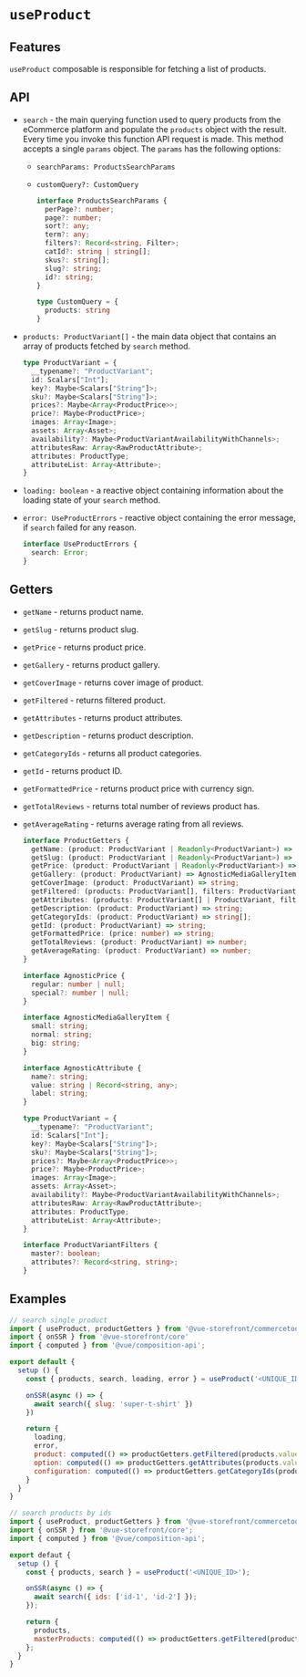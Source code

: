 # `useProduct`

## Features

`useProduct` composable is responsible for fetching a list of products.

## API

- `search` - the main querying function used to query products from the eCommerce platform and populate the `products` object with the result. Every time you invoke this function API request is made. This method accepts a single `params` object. The `params` has the following options:
 
    - `searchParams: ProductsSearchParams`

    - `customQuery?: CustomQuery`

      ```ts
      interface ProductsSearchParams {
        perPage?: number;
        page?: number;
        sort?: any;
        term?: any;
        filters?: Record<string, Filter>;
        catId?: string | string[];
        skus?: string[];
        slug?: string;
        id?: string;
      }

      type CustomQuery = {
        products: string
      }
      ```

- `products: ProductVariant[]` - the main data object that contains an array of products fetched by `search` method.

  ```ts
  type ProductVariant = {
    __typename?: "ProductVariant";
    id: Scalars["Int"];
    key?: Maybe<Scalars["String"]>;
    sku?: Maybe<Scalars["String"]>;
    prices?: Maybe<Array<ProductPrice>>;
    price?: Maybe<ProductPrice>;
    images: Array<Image>;
    assets: Array<Asset>;
    availability?: Maybe<ProductVariantAvailabilityWithChannels>;
    attributesRaw: Array<RawProductAttribute>;
    attributes: ProductType;
    attributeList: Array<Attribute>;
  }
  ```

- `loading: boolean` - a reactive object containing information about the loading state of your `search` method.

- `error: UseProductErrors` - reactive object containing the error message, if `search` failed for any reason.

  ```ts
  interface UseProductErrors {
    search: Error;
  }
  ```

## Getters

- `getName` - returns product name.

- `getSlug` - returns product slug.

- `getPrice` - returns product price.

- `getGallery` - returns product gallery.

- `getCoverImage` - returns cover image of product.

- `getFiltered` - returns filtered product.

- `getAttributes` - returns product attributes.

- `getDescription` - returns product description.

- `getCategoryIds` - returns all product categories.

- `getId` - returns product ID.

- `getFormattedPrice` - returns product price with currency sign.

- `getTotalReviews` - returns total number of reviews product has. 

- `getAverageRating` - returns average rating from all reviews.

  ```ts
  interface ProductGetters {
    getName: (product: ProductVariant | Readonly<ProductVariant>) => string;
    getSlug: (product: ProductVariant | Readonly<ProductVariant>) => string;
    getPrice: (product: ProductVariant | Readonly<ProductVariant>) => AgnosticPrice;
    getGallery: (product: ProductVariant) => AgnosticMediaGalleryItem[];
    getCoverImage: (product: ProductVariant) => string;
    getFiltered: (products: ProductVariant[], filters: ProductVariantFilters | any = {}) => ProductVariant[];
    getAttributes: (products: ProductVariant[] | ProductVariant, filterByAttributeName?: string[]) => Record<string, AgnosticAttribute | string>;
    getDescription: (product: ProductVariant) => string;
    getCategoryIds: (product: ProductVariant) => string[];
    getId: (product: ProductVariant) => string;
    getFormattedPrice: (price: number) => string;
    getTotalReviews: (product: ProductVariant) => number;
    getAverageRating: (product: ProductVariant) => number;
  }

  interface AgnosticPrice {
    regular: number | null;
    special?: number | null;
  }

  interface AgnosticMediaGalleryItem {
    small: string;
    normal: string;
    big: string;
  }

  interface AgnosticAttribute {
    name?: string;
    value: string | Record<string, any>;
    label: string;
  }

  type ProductVariant = {
    __typename?: "ProductVariant";
    id: Scalars["Int"];
    key?: Maybe<Scalars["String"]>;
    sku?: Maybe<Scalars["String"]>;
    prices?: Maybe<Array<ProductPrice>>;
    price?: Maybe<ProductPrice>;
    images: Array<Image>;
    assets: Array<Asset>;
    availability?: Maybe<ProductVariantAvailabilityWithChannels>;
    attributesRaw: Array<RawProductAttribute>;
    attributes: ProductType;
    attributeList: Array<Attribute>;
  }

  interface ProductVariantFilters {
    master?: boolean;
    attributes?: Record<string, string>;
  }
  ```

## Examples

```js
// search single product
import { useProduct, productGetters } from '@vue-storefront/commercetools';
import { onSSR } from '@vue-storefront/core'
import { computed } from '@vue/composition-api';

export default {
  setup () {
    const { products, search, loading, error } = useProduct('<UNIQUE_ID>');

    onSSR(async () => {
      await search({ slug: 'super-t-shirt' })
    })

    return {
      loading,
      error,
      product: computed(() => productGetters.getFiltered(products.value, { master: true, attributes: context.root.$route.query })[0]),
      option: computed(() => productGetters.getAttributes(products.value, ['color', 'size'])),
      configuration: computed(() => productGetters.getCategoryIds(product.value))
    }
  }
}
```

```js
// search products by ids
import { useProduct, productGetters } from '@vue-storefront/commercetools';
import { onSSR } from '@vue-storefront/core';
import { computed } from '@vue/composition-api';

export defaut {
  setup () {
    const { products, search } = useProduct('<UNIQUE_ID>');

    onSSR(async () => {
      await search({ ids: ['id-1', 'id-2'] });
    });

    return {
      products,
      masterProducts: computed(() => productGetters.getFiltered(products.value, { master: true }))
    };
  }
}
```
